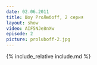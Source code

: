 ```yaml
---
date: 02.06.2011
title: Шоу ProЛюбoff, 2 серия
layout: show
video: AIF5NJe8nXw
episode: 2
picture: proluboff-2.jpg
---
```


{% include_relative include.md %}
